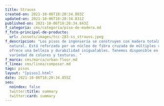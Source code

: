 ```yaml
---
title: Strauss
created-on: 2021-10-06T18:20:34.803Z
updated-on: 2021-10-06T18:20:34.831Z
published-on: 2021-10-06T18:20:34.843Z
f_categoria: cms/categoria/piso-de-madera.md
f_foto-principal-de-producto:
  url: /assets/images/tcc-283-ss_strauss.jpeg
f_descripcion: "Los pisos de ingeniería se construyen con madera totalmente
  natural. Está reforzada por un núcleo de fibra cruzada de múltiples capas, que
  ofrece una belleza y durabilidad inigualables. Tenemos disponible en una
  variedad de colores y texturas. "
f_marca: cms/marca/urban-floor.md
f_linea: cms/linea/composer.md
tags: pisos
layout: "[pisos].html"
date: 2021-10-06T18:20:34.855Z
seo:
  noindex: false
  twitter:title: summary
  twitter:card: summary
---
```

